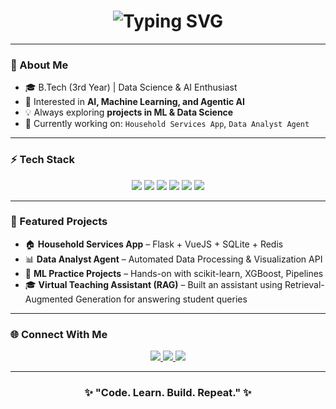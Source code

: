 <!-- Profile README -->

<h1 align="center">
  <img src="https://readme-typing-svg.demolab.com?font=Fira+Code&weight=600&size=30&pause=1000&color=8A2BE2&center=true&vCenter=true&random=false&width=600&lines=Hey%2C+I'm+Deepak+Singh!;AI+%7C+ML+%7C+Data+Science+Enthusiast;Always+Learning+%26+Building" alt="Typing SVG" />
</h1>

---

### 🌌 About Me  
- 🎓 B.Tech (3rd Year) | Data Science & AI Enthusiast  
- 🤖 Interested in **AI, Machine Learning, and Agentic AI**  
- 💡 Always exploring **projects in ML & Data Science**  
- 🔭 Currently working on: `Household Services App`, `Data Analyst Agent`  

---

### ⚡ Tech Stack  
<p align="center">
  <img src="https://img.shields.io/badge/Python-000000?style=for-the-badge&logo=python&logoColor=blue" />
  <img src="https://img.shields.io/badge/Scikit--Learn-000000?style=for-the-badge&logo=scikitlearn&logoColor=purple" />
  <img src="https://img.shields.io/badge/Flask-000000?style=for-the-badge&logo=flask&logoColor=white" />
  <img src="https://img.shields.io/badge/SQLite-000000?style=for-the-badge&logo=sqlite&logoColor=blue" />
  <img src="https://img.shields.io/badge/VueJS-000000?style=for-the-badge&logo=vue.js&logoColor=41B883" />
  <img src="https://img.shields.io/badge/TensorFlow-000000?style=for-the-badge&logo=tensorflow&logoColor=FF6F00" />
</p>

---

### 🚀 Featured Projects  
- 🏠 **Household Services App** – Flask + VueJS + SQLite + Redis  
- 📊 **Data Analyst Agent** – Automated Data Processing & Visualization API  
- 🤖 **ML Practice Projects** – Hands-on with scikit-learn, XGBoost, Pipelines
- 🎓 **Virtual Teaching Assistant (RAG)** – Built an assistant using Retrieval-Augmented Generation for answering student queries
---

### 🌐 Connect With Me  
<p align="center">
  <a href="https://www.linkedin.com/in/Deepaksangh41/" target="_blank">
    <img src="https://img.shields.io/badge/LinkedIn-000000?style=for-the-badge&logo=linkedin&logoColor=0A66C2"/>
  </a>
  <a href="mailto:deepaksangh45@gmail.com">
    <img src="https://img.shields.io/badge/Email-000000?style=for-the-badge&logo=gmail&logoColor=red"/>
  </a>
  <a href="https://github.com/Deepaksangh41git" target="_blank">
    <img src="https://img.shields.io/badge/GitHub-000000?style=for-the-badge&logo=github&logoColor=white"/>
  </a>
</p>

---

<h3 align="center">✨ "Code. Learn. Build. Repeat." ✨</h3>
